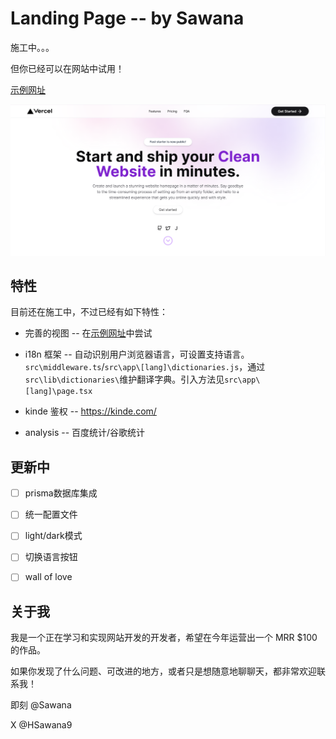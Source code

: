 # Landing Page -- by Sawana

施工中。。。

但你已经可以在网站中试用！

[示例网址](https://landingpage.sawana.site/)

[![website screenshot](./public/web-screenshot.png)](https://landingpage.sawana.site/)

## 特性

目前还在施工中，不过已经有如下特性：

- 完善的视图 -- 在[示例网址](https://landingpage.sawana.site/)中尝试

- i18n 框架 -- 自动识别用户浏览器语言，可设置支持语言。`src\middleware.ts`/`src\app\[lang]\dictionaries.js`，通过`src\lib\dictionaries\`维护翻译字典。引入方法见`src\app\[lang]\page.tsx`

- kinde 鉴权 -- https://kinde.com/

- analysis -- 百度统计/谷歌统计

## 更新中

- [ ] prisma数据库集成

- [ ] 统一配置文件

- [ ] light/dark模式

- [ ] 切换语言按钮

- [ ] wall of love
 
## 关于我

我是一个正在学习和实现网站开发的开发者，希望在今年运营出一个 MRR $100 的作品。

如果你发现了什么问题、可改进的地方，或者只是想随意地聊聊天，都非常欢迎联系我！

即刻 @Sawana

X @HSawana9